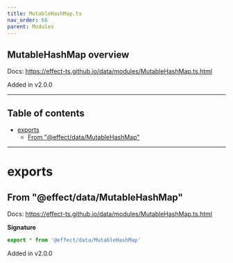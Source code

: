 ```yaml
---
title: MutableHashMap.ts
nav_order: 66
parent: Modules
---
```


## MutableHashMap overview

Docs: https://effect-ts.github.io/data/modules/MutableHashMap.ts.html

Added in v2.0.0

---

<h2 class="text-delta">Table of contents</h2>

- [exports](#exports)
  - [From "@effect/data/MutableHashMap"](#from-effectdatamutablehashmap)

---

# exports

## From "@effect/data/MutableHashMap"

Docs: https://effect-ts.github.io/data/modules/MutableHashMap.ts.html

**Signature**

```ts
export * from '@effect/data/MutableHashMap'
```

Added in v2.0.0
